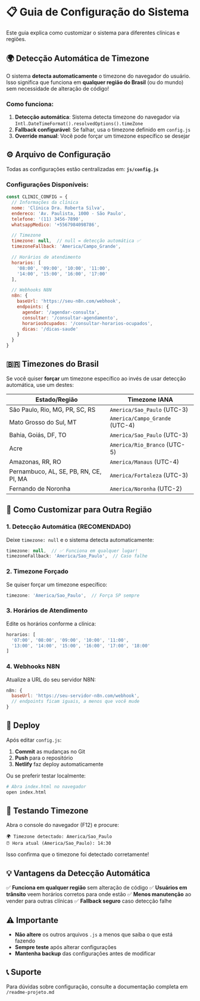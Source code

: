 # 📋 Guia de Configuração do Sistema

Este guia explica como customizar o sistema para diferentes clínicas e regiões.

## 🌍 Detecção Automática de Timezone

O sistema **detecta automaticamente** o timezone do navegador do usuário. Isso significa que funciona em **qualquer região do Brasil** (ou do mundo) sem necessidade de alteração de código!

### Como funciona:

1. **Detecção automática**: Sistema detecta timezone do navegador via `Intl.DateTimeFormat().resolvedOptions().timeZone`
2. **Fallback configurável**: Se falhar, usa o timezone definido em `config.js`
3. **Override manual**: Você pode forçar um timezone específico se desejar

## ⚙️ Arquivo de Configuração

Todas as configurações estão centralizadas em: **`js/config.js`**

### Configurações Disponíveis:

```javascript
const CLINIC_CONFIG = {
  // Informações da clínica
  nome: 'Clínica Dra. Roberta Silva',
  endereco: 'Av. Paulista, 1000 - São Paulo',
  telefone: '(11) 3456-7890',
  whatsappMedico: '+5567984098786',

  // Timezone
  timezone: null,  // null = detecção automática ✅
  timezoneFallback: 'America/Campo_Grande',

  // Horários de atendimento
  horarios: [
    '08:00', '09:00', '10:00', '11:00',
    '14:00', '15:00', '16:00', '17:00'
  ],

  // Webhooks N8N
  n8n: {
    baseUrl: 'https://seu-n8n.com/webhook',
    endpoints: {
      agendar: '/agendar-consulta',
      consultar: '/consultar-agendamento',
      horariosOcupados: '/consultar-horarios-ocupados',
      dicas: '/dicas-saude'
    }
  }
}
```

## 🇧🇷 Timezones do Brasil

Se você quiser **forçar** um timezone específico ao invés de usar detecção automática, use um destes:

| Estado/Região | Timezone IANA |
|---------------|---------------|
| São Paulo, Rio, MG, PR, SC, RS | `America/Sao_Paulo` (UTC-3) |
| Mato Grosso do Sul, MT | `America/Campo_Grande` (UTC-4) |
| Bahia, Goiás, DF, TO | `America/Sao_Paulo` (UTC-3) |
| Acre | `America/Rio_Branco` (UTC-5) |
| Amazonas, RR, RO | `America/Manaus` (UTC-4) |
| Pernambuco, AL, SE, PB, RN, CE, PI, MA | `America/Fortaleza` (UTC-3) |
| Fernando de Noronha | `America/Noronha` (UTC-2) |

## 📝 Como Customizar para Outra Região

### 1. **Detecção Automática (RECOMENDADO)**

Deixe `timezone: null` e o sistema detecta automaticamente:

```javascript
timezone: null,  // ✅ Funciona em qualquer lugar!
timezoneFallback: 'America/Sao_Paulo',  // Caso falhe
```

### 2. **Timezone Forçado**

Se quiser forçar um timezone específico:

```javascript
timezone: 'America/Sao_Paulo',  // Força SP sempre
```

### 3. **Horários de Atendimento**

Edite os horários conforme a clínica:

```javascript
horarios: [
  '07:00', '08:00', '09:00', '10:00', '11:00',
  '13:00', '14:00', '15:00', '16:00', '17:00', '18:00'
]
```

### 4. **Webhooks N8N**

Atualize a URL do seu servidor N8N:

```javascript
n8n: {
  baseUrl: 'https://seu-servidor-n8n.com/webhook',
  // endpoints ficam iguais, a menos que você mude
}
```

## 🚀 Deploy

Após editar `config.js`:

1. **Commit** as mudanças no Git
2. **Push** para o repositório
3. **Netlify** faz deploy automaticamente

Ou se preferir testar localmente:
```bash
# Abra index.html no navegador
open index.html
```

## 🧪 Testando Timezone

Abra o console do navegador (F12) e procure:

```
🌍 Timezone detectado: America/Sao_Paulo
⏰ Hora atual (America/Sao_Paulo): 14:30
```

Isso confirma que o timezone foi detectado corretamente!

## 💡 Vantagens da Detecção Automática

✅ **Funciona em qualquer região** sem alteração de código
✅ **Usuários em trânsito** veem horários corretos para onde estão
✅ **Menos manutenção** ao vender para outras clínicas
✅ **Fallback seguro** caso detecção falhe

## ⚠️ Importante

- **Não altere** os outros arquivos `.js` a menos que saiba o que está fazendo
- **Sempre teste** após alterar configurações
- **Mantenha backup** das configurações antes de modificar

## 📞 Suporte

Para dúvidas sobre configuração, consulte a documentação completa em `/readme-projeto.md`
